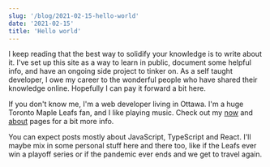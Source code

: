 ```yaml
---
slug: '/blog/2021-02-15-hello-world'
date: '2021-02-15'
title: 'Hello world'
---
```


I keep reading that the best way to solidify your knowledge is to write about it. I've set up this site as a way to learn in public, document some helpful info, and have an ongoing side project to tinker on. As a self taught developer, I owe my career to the wonderful people who have shared their knowledge online. Hopefully I can pay it forward a bit here.

If you don't know me, I'm a web developer living in Ottawa. I'm a huge Toronto Maple Leafs fan, and I like playing music. Check out my [now](/now) and [about](/about) pages for a bit more info.

You can expect posts mostly about JavaScript, TypeScript and React. I'll maybe mix in some personal stuff here and there too, like if the Leafs ever win a playoff series or if the pandemic ever ends and we get to travel again.
